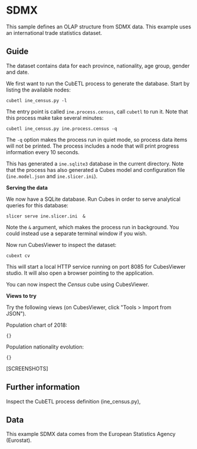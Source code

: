 # SDMX

This sample defines an OLAP structure from SDMX data. This example uses
an international trade statistics dataset.

## Guide

The dataset contains data for each province, nationality, age group, gender and
date.

We first want to run the CubETL process to generate the database.
Start by listing the available nodes:

    cubetl ine_census.py -l

The entry point is called `ine.process.census`, call `cubetl` to run it.
Note that this process make take several minutes:

    cubetl ine_census.py ine.process.census -q

The `-q` option makes the process run in quiet mode, so process data items will
not be printed. The process includes a node that will print progress
information every 10 seconds.

This has generated a `ine.sqlite3` database in the current directory.
Note that the process has also generated a Cubes model and configuration file
(`ine.model.json` and `ine.slicer.ini`).

**Serving the data**

We now have a SQLite database. Run Cubes in order to serve
analytical queries for this database:

    slicer serve ine.slicer.ini  &

Note the `&` argument, which makes the process run in background. You could instead
use a separate terminal window if you wish.

Now run CubesViewer to inspect the dataset:

    cubext cv

This will start a local HTTP service running on port 8085 for CubesViewer studio.
It will also open a browser pointing to the application.

You can now inspect the *Census* cube using CubesViewer.

**Views to try**

Try the following views (on CubesViewer, click "Tools > Import from JSON").

Population chart of 2018:

    {}

Population nationality evolution:

    {}

[SCREENSHOTS]


## Further information

Inspect the CubETL process definition (ine_census.py),

## Data

This example SDMX data comes from the European Statistics Agency (Eurostat).


